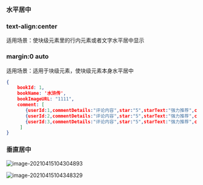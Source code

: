 ### 水平居中

### text-align:center

适用场景：使块级元素里的行内元素或者文字水平居中显示

### margin:0 auto

适用场景：适用于块级元素，使块级元素本身水平居中

```json
{
    bookId: 1,
    bookName: '水浒传',
    bookImageURL: "1111",
    comment: [
       {userId:1,commentDetails:"评论内容",star:"5",starText:"强力推荐",commentDate:"1616221586580"},
       {userId:2,commentDetails:"评论内容",star:"5",starText:"强力推荐",commentDate:"1616221586580"},
       {userId:3,commentDetails:"评论内容",star:"5",starText:"强力推荐",commentDate:"1616221586580"}
     ]
}
```

### 垂直居中

<img src="C:\Users\Administrator\AppData\Roaming\Typora\typora-user-images\image-20210415104304893.png" alt="image-20210415104304893"  />

![image-20210415104348329](C:\Users\Administrator\AppData\Roaming\Typora\typora-user-images\image-20210415104348329.png)

















